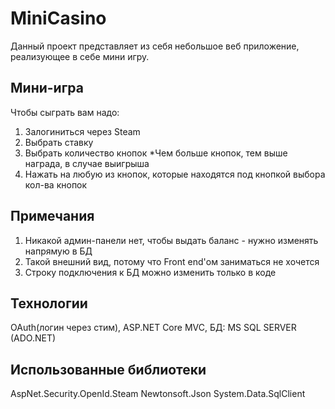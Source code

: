 # MiniCasino
Данный проект представляет из себя небольшое веб приложение, реализующее в себе мини игру.

## Мини-игра
Чтобы сыграть вам надо:
1) Залогиниться через Steam
2) Выбрать ставку
3) Выбрать количество кнопок
*Чем больше кнопок, тем выше награда, в случае выигрыша
4) Нажать на любую из кнопок, которые находятся под кнопкой выбора кол-ва кнопок


## Примечания
1) Никакой админ-панели нет, чтобы выдать баланс - нужно изменять напрямую в БД
2) Такой внешний вид, потому что Front end'ом заниматься не хочется
3) Строку подключения к БД можно изменить только в коде

## Технологии
OAuth(логин через стим), ASP.NET Core MVC, БД: MS SQL SERVER (ADO.NET)

## Использованные библиотеки
AspNet.Security.OpenId.Steam
Newtonsoft.Json
System.Data.SqlClient